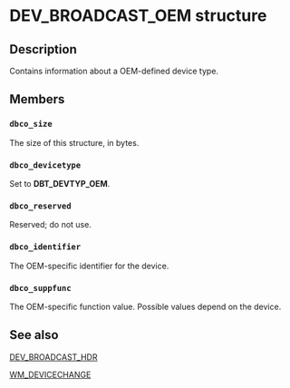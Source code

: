 # DEV_BROADCAST_OEM structure

## Description

Contains information about a OEM-defined device type.

## Members

### `dbco_size`

The size of this structure, in bytes.

### `dbco_devicetype`

Set to **DBT_DEVTYP_OEM**.

### `dbco_reserved`

Reserved; do not use.

### `dbco_identifier`

The OEM-specific identifier for the device.

### `dbco_suppfunc`

The OEM-specific function value. Possible values depend on the device.

## See also

[DEV_BROADCAST_HDR](https://learn.microsoft.com/windows/desktop/api/dbt/ns-dbt-dev_broadcast_hdr)

[WM_DEVICECHANGE](https://learn.microsoft.com/windows/desktop/DevIO/wm-devicechange)